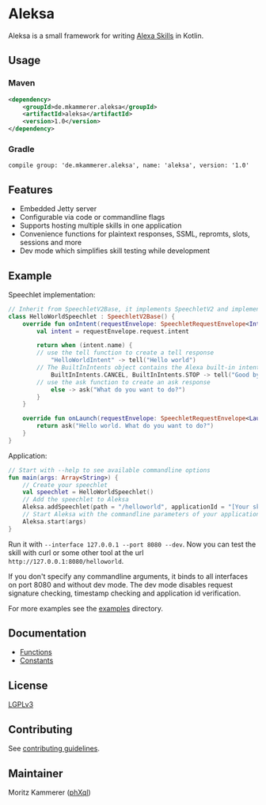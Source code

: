 # Aleksa
Aleksa is a small framework for writing [Alexa Skills](https://developer.amazon.com/alexa-skills-kit) in Kotlin.

## Usage

### Maven

```xml
<dependency>
    <groupId>de.mkammerer.aleksa</groupId>
    <artifactId>aleksa</artifactId>
    <version>1.0</version>
</dependency>
```

### Gradle

```
compile group: 'de.mkammerer.aleksa', name: 'aleksa', version: '1.0'
```

## Features

* Embedded Jetty server
* Configurable via code or commandline flags
* Supports hosting multiple skills in one application
* Convenience functions for plaintext responses, SSML, repromts, slots, sessions and more
* Dev mode which simplifies skill testing while development

## Example

Speechlet implementation:

```kotlin
// Inherit from SpeechletV2Base, it implements SpeechletV2 and implements optional methods with empty bodies
class HelloWorldSpeechlet : SpeechletV2Base() {
    override fun onIntent(requestEnvelope: SpeechletRequestEnvelope<IntentRequest>): SpeechletResponse {
        val intent = requestEnvelope.request.intent

        return when (intent.name) {
        // use the tell function to create a tell response
            "HelloWorldIntent" -> tell("Hello world")
        // The BuiltInIntents object contains the Alexa built-in intents
            BuiltInIntents.CANCEL, BuiltInIntents.STOP -> tell("Good bye")
        // use the ask function to create an ask response
            else -> ask("What do you want to do?")
        }
    }

    override fun onLaunch(requestEnvelope: SpeechletRequestEnvelope<LaunchRequest>): SpeechletResponse {
        return ask("Hello world. What do you want to do?")
    }
}
```

Application:

```kotlin
// Start with --help to see available commandline options
fun main(args: Array<String>) {
    // Create your speechlet
    val speechlet = HelloWorldSpeechlet()
    // Add the speechlet to Aleksa
    Aleksa.addSpeechlet(path = "/helloworld", applicationId = "[Your skill id]", speechlet = speechlet)
    // Start Aleksa with the commandline parameters of your application
    Aleksa.start(args)
}
```

Run it with `--interface 127.0.0.1 --port 8080 --dev`. Now you can test the
skill with curl or some other tool at the url `http://127.0.0.1:8080/helloworld`.

If you don't specify any commandline arguments, it binds to all interfaces on port 8080 and without dev mode. 
The dev mode disables request signature checking, timestamp checking and application id verification.

For more examples see the [examples](examples) directory.

## Documentation

* [Functions](docs/functions.md)
* [Constants](docs/constants.md)

## License

[LGPLv3](LICENSE)

## Contributing

See [contributing guidelines](docs/contributing.md).

## Maintainer

Moritz Kammerer ([phXql](https://github.com/phxql))